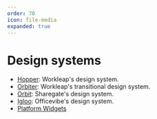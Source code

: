 ```yaml
---
order: 70
icon: file-media
expanded: true
---
```


# Design systems

- [Hopper](./hopper.md): Workleap's design system.
- [Orbiter](./orbiter.md): Workleap's transitional design system.
- [Orbit](./orbit.md): Sharegate's design system.
- [Igloo](./igloo.md): Officevibe's design system.
- [Platform Widgets](./platform-widgets.md)
